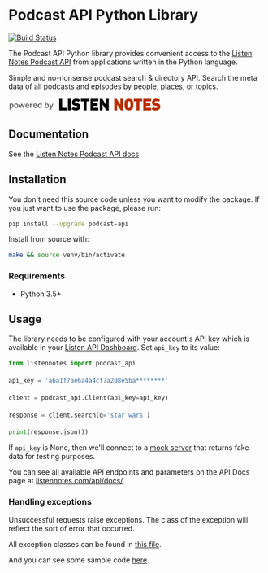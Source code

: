 # Podcast API Python Library

[![Build Status](https://travis-ci.com/ListenNotes/podcast-api-python.svg?branch=main)](https://travis-ci.com/ListenNotes/podcast-api-python)

The Podcast API Python library provides convenient access to the [Listen Notes Podcast API](https://www.listennotes.com/api/) from
applications written in the Python language.

Simple and no-nonsense podcast search & directory API. Search the meta data of all podcasts and episodes by people, places, or topics.

<a href="https://www.listennotes.com/api/"><img src="https://raw.githubusercontent.com/ListenNotes/ListenApiDemo/master/web/src/powered_by_listennotes.png" width="300" /></a>

## Documentation

See the [Listen Notes Podcast API docs](https://www.listennotes.com/api/docs/).


## Installation

You don't need this source code unless you want to modify the package. If you just
want to use the package, please run:

```sh
pip install --upgrade podcast-api
```

Install from source with:

```sh
make && source venv/bin/activate
```

### Requirements

- Python 3.5+

## Usage

The library needs to be configured with your account's API key which is
available in your [Listen API Dashboard](https://www.listennotes.com/api/dashboard/#apps). Set `api_key` to its
value:

```python
from listennotes import podcast_api

api_key = 'a6a1f7ae6a4a4cf7a208e5ba********'

client = podcast_api.Client(api_key=api_key)

response = client.search(q='star wars')

print(response.json())
```

If `api_key` is None, then we'll connect to a [mock server](https://www.listennotes.com/api/tutorials/#faq0) that returns fake data for testing purposes.

You can see all available API endpoints and parameters on the API Docs page at [listennotes.com/api/docs/](https://www.listennotes.com/api/docs/). 

### Handling exceptions

Unsuccessful requests raise exceptions. The class of the exception will reflect
the sort of error that occurred.

All exception classes can be found in [this file](https://github.com/ListenNotes/podcast-api-python/blob/main/listennotes/errors.py).

And you can see some sample code [here](https://github.com/ListenNotes/podcast-api-python/blob/main/examples/sample.py#L17).
